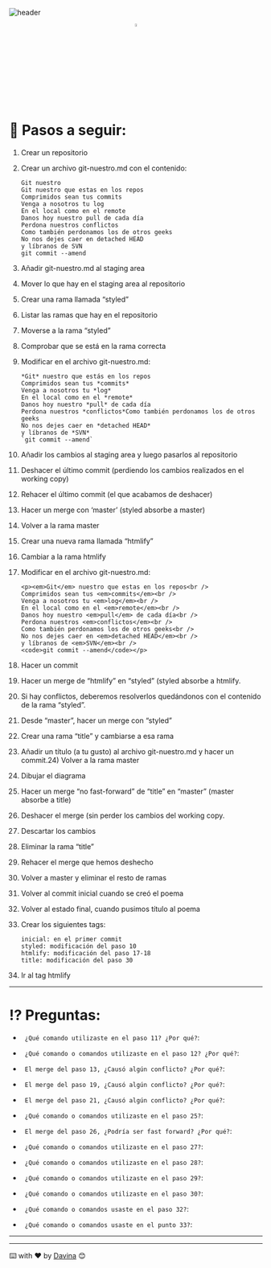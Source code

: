 


![header](https://capsule-render.vercel.app/api?type=waving&color=auto&height=260&section=header&text=Práctica%20GIT&fontSize=90&animation=fadeIn&fontAlignY=38&desc=Davina%20Medina&descAlignY=61&descAlign=71)




<p align="center" >
<img style={ width=4%}  src="https://media0.giphy.com/media/du3J3cXyzhj75IOgvA/200.webp?cid=ecf05e47la3hapez3v3flf85kzah2ev2u3n76pjdicmx2rx9&rid=200.webp&ct=g" alt="alt text" title="GIT"/> 
 </p>


# 👣 Pasos a seguir: 

1.  Crear un repositorio

2.  Crear un archivo git-nuestro.md con el contenido:
    ```
    Git nuestro
    Git nuestro que estas en los repos
    Comprimidos sean tus commits
    Venga a nosotros tu log
    En el local como en el remote
    Danos hoy nuestro pull de cada día
    Perdona nuestros conflictos
    Como también perdonamos los de otros geeks
    No nos dejes caer en detached HEAD
    y líbranos de SVN
    git commit --amend
    ```
3.  Añadir git-nuestro.md al staging area

4.  Mover lo que hay en el staging area al repositorio

5.  Crear una rama llamada “styled”

6.  Listar las ramas que hay en el repositorio

7.  Moverse a la rama “styled”

8.  Comprobar que se está en la rama correcta

9.  Modificar en el archivo git-nuestro.md:
    ```
    *Git* nuestro que estás en los repos
    Comprimidos sean tus *commits*
    Venga a nosotros tu *log*
    En el local como en el *remote*
    Danos hoy nuestro *pull* de cada día
    Perdona nuestros *conflictos*Como también perdonamos los de otros geeks
    No nos dejes caer en *detached HEAD*
    y líbranos de *SVN*
    `git commit --amend`
    ```

10.  Añadir los cambios al staging area y luego pasarlos al repositorio

11.  Deshacer el último commit (perdiendo los cambios realizados en el working copy)

12.  Rehacer el último commit (el que acabamos de deshacer)

13.  Hacer un merge con ‘master’ (styled absorbe a master)

14. Volver a la rama master

15. Crear una nueva rama llamada “htmlify”

16. Cambiar a la rama htmlify

17. Modificar en el archivo git-nuestro.md:
    ```
    <p><em>Git</em> nuestro que estas en los repos<br />
    Comprimidos sean tus <em>commits</em><br />
    Venga a nosotros tu <em>log</em><br />
    En el local como en el <em>remote</em><br />
    Danos hoy nuestro <em>pull</em> de cada día<br />
    Perdona nuestros <em>conflictos</em><br />
    Como también perdonamos los de otros geeks<br />
    No nos dejes caer en <em>detached HEAD</em><br />
    y líbranos de <em>SVN</em><br />
    <code>git commit --amend</code></p>
    ```

18. Hacer un commit

19. Hacer un merge de “htmlify” en “styled” (styled absorbe a htmlify.

20. Si hay conflictos, deberemos resolverlos quedándonos con el contenido de la rama “styled”.

21. Desde “master”, hacer un merge con “styled”

22. Crear una rama “title” y cambiarse a esa rama

23. Añadir un título (a tu gusto) al archivo git-nuestro.md y hacer un commit.24) Volver a la rama master

25. Dibujar el diagrama

26. Hacer un merge “no fast-forward” de “title” en “master” (master absorbe a title)

27. Deshacer el merge (sin perder los cambios del working copy.

28. Descartar los cambios

29. Eliminar la rama “title”

30. Rehacer el merge que hemos deshecho

31. Volver a master y eliminar el resto de ramas

32. Volver al commit inicial cuando se creó el poema

33. Volver al estado final, cuando pusimos título al poema

34. Crear los siguientes tags:
    ```
    inicial: en el primer commit
    styled: modificación del paso 10
    htmlify: modificación del paso 17-18
    title: modificación del paso 30
    ```


35. Ir al tag htmlify
_______
# ⁉️ Preguntas: 
- ` ¿Qué comando utilizaste en el paso 11? ¿Por qué?`:  

- ` ¿Qué comando o comandos utilizaste en el paso 12? ¿Por qué?`:
- ` El merge del paso 13, ¿Causó algún conflicto? ¿Por qué?`:
- ` El merge del paso 19, ¿Causó algún conflicto? ¿Por qué?`:
- ` El merge del paso 21, ¿Causó algún conflicto? ¿Por qué?`:
- ` ¿Qué comando o comandos utilizaste en el paso 25?`:
- ` El merge del paso 26, ¿Podría ser fast forward? ¿Por qué?`:
- ` ¿Qué comando o comandos utilizaste en el paso 27?`:
- ` ¿Qué comando o comandos utilizaste en el paso 28?`:
- ` ¿Qué comando o comandos utilizaste en el paso 29?`:
- ` ¿Qué comando o comandos utilizaste en el paso 30?`:
- ` ¿Qué comando o comandos usaste en el paso 32?`:
- ` ¿Qué comando o comandos usaste en el punto 33?`:
_______________

__________
  ⌨️ with ❤️ by [Davina](https://www.linkedin.com/in/davinamedina/) 😊
